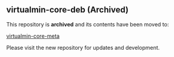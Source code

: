 ## virtualmin-core-deb (Archived)

This repository is **archived** and its contents have been moved to:

[virtualmin-core-meta](https://github.com/virtualmin/virtualmin-core-meta)

Please visit the new repository for updates and development.
